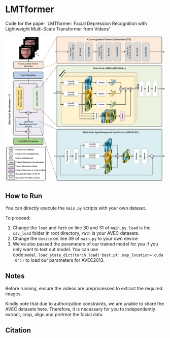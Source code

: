 # LMTformer
Code for the paper 'LMTformer: Facial Depression Recognition with Lightweight Multi-Scale Transformer from Videos'

<img alt="LMTformer.jpg" src="LMTformer.jpg"/>

## How to Run
You can directly execute the `main.py` scripts with your own dataset.

To proceed:
1. Change the `load` and `Path` on line 30 and 31 of `main.py`. `load` is the `csv_load` folder in root directory, `Path` is your AVEC datasets.
2. Change the `device` on line 39 of `main.py` to your own device
3. We've also passed the parameters of our trained model for you if you only want to test out model. You can use code:`model.load_state_dict(torch.load('best.pt',map_location='cuda:0'))` to load our parameters for AVEC2013.
## Notes
Before running, ensure the videos are preprocessed to extract the required images.

Kindly note that due to authorization constraints, we are unable to share the AVEC datasets here. Therefore, it is necessary for you to independently extract, crop, align and pretreat the facial data.


## Citation
```
```
